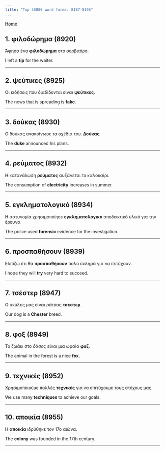 ```yaml
---
title: "Top 50000 word forms: 8187-8196"
...
```


[Home](./) 

## 1. φιλοδώρημα (8920)

Άφησα ένα **φιλοδώρημα** στο σερβιτόρο.  

I left a **tip** for the waiter.

---

## 2. ψεύτικες (8925)

Οι ειδήσεις που διαδίδονται είναι **ψεύτικες**.  

The news that is spreading is **fake**.

---

## 3. δούκας (8930)

Ο δούκας ανακοίνωσε τα σχέδια του. **Δούκας** 

The **duke** announced his plans.

---

## 4. ρεύματος (8932)

Η κατανάλωση **ρεύματος** αυξάνεται το καλοκαίρι.

The consumption of **electricity** increases in summer.

---

## 5. εγκληματολογικό (8934)

Η αστυνομία χρησιμοποίησε **εγκληματολογικό** αποδεικτικό υλικό για την έρευνα.  

The police used **forensic** evidence for the investigation.

---

## 6. προσπαθήσουν (8939)

Ελπίζω ότι θα **προσπαθήσουν** πολύ σκληρά για να πετύχουν.  

I hope they will **try** very hard to succeed.

---

## 7. τσέστερ (8947)

Ο σκύλος μας είναι ράτσας **τσέστερ**.

Our dog is a **Chester** breed.

---

## 8. φοξ (8949)

Το ζωάκι στο δάσος είναι μια ωραία **φοξ**.

The animal in the forest is a nice **fox**.

---

## 9. τεχνικές (8952)

Χρησιμοποιούμε πολλές **τεχνικές** για να επιτύχουμε τους στόχους μας.  

We use many **techniques** to achieve our goals.

---

## 10. αποικία (8955)

Η **αποικία** ιδρύθηκε τον 17ο αιώνα.  

The **colony** was founded in the 17th century.

---

